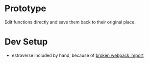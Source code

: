 # Prototype

Edit functions directly and save them back to their original place.

# Dev Setup

* estraverse included by hand, because of [broken webpack import](https://github.com/estools/estraverse/issues/50 )
